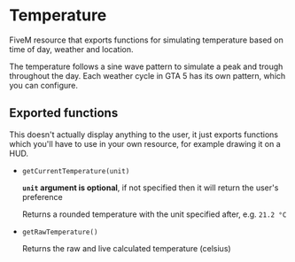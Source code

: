 # Temperature
FiveM resource that exports functions for simulating temperature based on time of day, weather and location.

The temperature follows a sine wave pattern to simulate a peak and trough throughout the day. Each weather cycle in GTA 5 has its own pattern, which you can configure.

## Exported functions

This doesn't actually display anything to the user, it just exports functions which you'll have to use in your own resource, for example drawing it on a HUD.

* `getCurrentTemperature(unit)`

    **`unit` argument is optional**, if not specified then it will return the user's preference

    Returns a rounded temperature with the unit specified after, e.g. `21.2 °C`

* `getRawTemperature()`

    Returns the raw and live calculated temperature (celsius)

